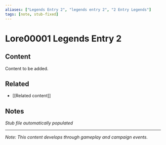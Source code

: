 ```yaml
---
aliases: ["Legends Entry 2", "legends entry 2", "2 Entry Legends"]
tags: [note, stub-fixed]
---
```


# Lore00001 Legends Entry 2

## Content
Content to be added.

## Related
- [[Related content]]

## Notes
*Stub file automatically populated*

---
*Note: This content develops through gameplay and campaign events.*